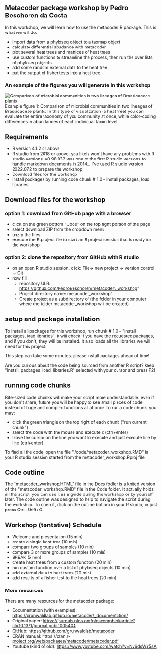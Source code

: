 ﻿## Metacoder package workshop by Pedro Beschoren da Costa
In this workshop, we will learn how to use the metacoder R package. This is what we will do:
* import data from a phyloseq object to a taxmap object
* calculate differential abudance with metacoder
* plot several heat trees and matrices of heat trees
* use custom functions to streamline the process, then run the over lists of phyloseq objects
* add some random external data to the heat tree
* put the output of fisher tests into a heat tree
### An example of the figures you will generate in this workshop 
![Comparison of microbial communities in two lineages of Brassicaceae plants](https://github.com/PedroBeschoren/metacoder_workshop/assets/43226800/34b6dafa-8087-47ff-a7fe-41ca449f4c08)
Example figure 1: Comparison of microbial communities in two lineages of Brassicaceae plants. In this type of visualization (a heat tree) you can evaluate the entire taxonomy of you community at once, while color-coding differences in abundances of each individual taxon level
## Requirements
* R version 4.1.2 or above
* R studio from 2018 or above. you likely won't have any problems with R studio versions.  v0.98.932 was one of the first R studio versions to handle markdown documents in 2014... I've used R studio version 2022.07.2 to prepare the workshop
* Download files for the workshop
* install packages by running code chunk # 1.0 - install packages, load libraries
## Download files for the workshop
### option 1: download from GitHub page with a browser
* click on the green bottom "Code" on the top right portion of the page
* select download ZIP from the dropdown menu
* unzip the files
* execute the R.project file to start an R project session that is ready for the workshop
### option 2: clone the repository from GitHub with R studio
* on an open R studio session, click: File-> new project -> version control -> Git
* now fill
  * repository ULR: https://github.com/PedroBeschoren/metacoder\_workshop"
  * Project directory name: metacoder\_workshop"
  * Create project as a subdirectory of (the folder in your computer where the folder metacoder\_workshop will be created)
## setup and package installation
To install all packages for this workshop, run chunk # 1.0 - "install packages, load libraries". It will check if you have the requested packages, and if you don't, they will be installed. it also loads all the libraries we will need for this project.

This step can take some minutes. please install packages ahead of time​!

Are you curious about the code being sourced from another R script? keep "install\_packages\_load\_libraries.R" selected with your cursor and press F2!
## running code chunks
Bite-sized code chunks will make your script more understandable. even if you don't share, future you will be happy to see small pieces of code instead of huge and complex functions all at once To run a code chunk, you may:
* click the green triangle on the top right of each chunk ("run current chunk")
* select the code with the mouse and execute it (ctrl+enter)
* leave the cursor on the line you want to execute and just execute line by line (ctrl+enter)

To find all the code, open the file "./code/metacoder\_workshop.RMD" in your R studio session started from the metacoder\_workshop.Rproj file
## Code outline
The "metacoder\_workshop.HTML" file in the Docs fodler is a knited version of the "metacoder\_workshop.RMD" file in the Code folder. It actually holds all the script. you can use it as a guide during the workshop or by yourself later.
The code outline was designed to help to navigate the script during the workshop. To open it, click on the outline bottom in your R studio, or just press Ctrl+Shift+O.

## Workshop (tentative) Schedule
- Welcome and presentation (15 min)
- create a single heat tree (10 min)
- compare two groups of samples (10 min)
- compare 3 or more groups of samples (10 min)
- BREAK (5 min)
- create heat trees from a custom function (20 min)
- run custom function over a list of phyloseq objects (10 min)
- add external data to heat trees (20 min)
- add results of a fisher test to the heat trees (20 min)

### More resources
There are many resources for the metacoder package:

* Documentation (with examples): https://grunwaldlab.github.io/metacoder\_documentation/​
* Original paper: https://journals.plos.org/ploscompbiol/article?id=10.1371/journal.pcbi.1005404​
* GitHub: https://github.com/grunwaldlab/metacoder​
* CRAN manual: https://cran.r-project.org/web/packages/metacoder/metacoder.pdf​
* Youtube (kind of old): https://www.youtube.com/watch?v=Nv6dsWjr5sA
